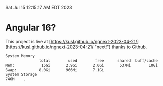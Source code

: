 Sat Jul 15 12:15:17 AM EDT 2023

# Angular 16?


This project is live at [https://kusl.github.io/ngnext-2023-04-21/](https://kusl.github.io/ngnext-2023-04-21/ "next!") thanks to Github.

```bash
System Memory
               total        used        free      shared  buff/cache   available
Mem:            15Gi       2.9Gi       2.0Gi       537Mi        10Gi        11Gi
Swap:          8.0Gi       966Mi       7.1Gi
System Storage
746M	.
